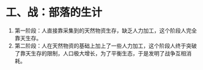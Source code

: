 # 工、战：部落的生计

1. 第一阶段：人直接靠采集到的天然物资生存，缺乏人力加工，这个阶段人完全靠天生存。
2. 第二阶段：人在天然物资的基础上加上了一些人力加工，这个阶段人终于突破了靠天生存的限制，人口极大增长，为了平衡生态，于是发明了战争互相消耗。
